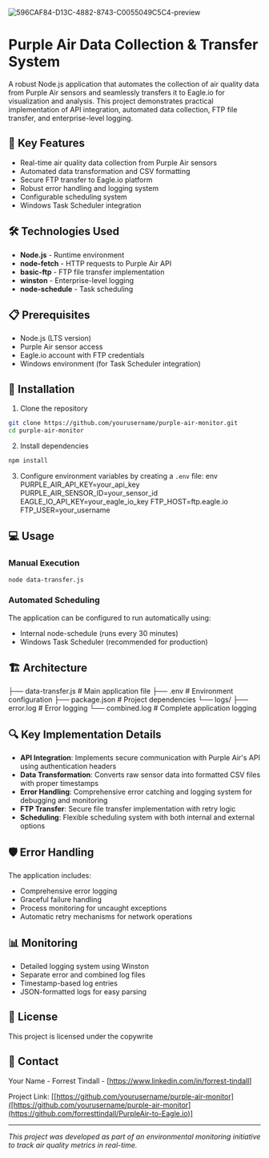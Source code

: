 ![596CAF84-D13C-4882-8743-C0055049C5C4-preview](https://github.com/user-attachments/assets/67bfbbfd-426b-4793-a058-e6ee011ec831)

# Purple Air Data Collection & Transfer System

A robust Node.js application that automates the collection of air quality data from Purple Air sensors and seamlessly transfers it to Eagle.io for visualization and analysis. This project demonstrates practical implementation of API integration, automated data collection, FTP file transfer, and enterprise-level logging.

## 🚀 Key Features

- Real-time air quality data collection from Purple Air sensors
- Automated data transformation and CSV formatting
- Secure FTP transfer to Eagle.io platform
- Robust error handling and logging system
- Configurable scheduling system
- Windows Task Scheduler integration

## 🛠️ Technologies Used

- **Node.js** - Runtime environment
- **node-fetch** - HTTP requests to Purple Air API
- **basic-ftp** - FTP file transfer implementation
- **winston** - Enterprise-level logging
- **node-schedule** - Task scheduling


## 📋 Prerequisites

- Node.js (LTS version)
- Purple Air sensor access
- Eagle.io account with FTP credentials
- Windows environment (for Task Scheduler integration)

## 🔧 Installation

1. Clone the repository

```bash
git clone https://github.com/yourusername/purple-air-monitor.git
cd purple-air-monitor
```

2. Install dependencies
```bash
npm install
```

3. Configure environment variables by creating a `.env` file:
   env
PURPLE_AIR_API_KEY=your_api_key
PURPLE_AIR_SENSOR_ID=your_sensor_id
EAGLE_IO_API_KEY=your_eagle_io_key
FTP_HOST=ftp.eagle.io
FTP_USER=your_username

## 💻 Usage

### Manual Execution

```bash
node data-transfer.js
```

### Automated Scheduling
The application can be configured to run automatically using:
- Internal node-schedule (runs every 30 minutes)
- Windows Task Scheduler (recommended for production)

## 🏗️ Architecture

├── data-transfer.js # Main application file
├── .env # Environment configuration
├── package.json # Project dependencies
└── logs/
├── error.log # Error logging
└── combined.log # Complete application logging


## 🔍 Key Implementation Details

- **API Integration**: Implements secure communication with Purple Air's API using authentication headers
- **Data Transformation**: Converts raw sensor data into formatted CSV files with proper timestamps
- **Error Handling**: Comprehensive error catching and logging system for debugging and monitoring
- **FTP Transfer**: Secure file transfer implementation with retry logic
- **Scheduling**: Flexible scheduling system with both internal and external options

## 🛡️ Error Handling

The application includes:
- Comprehensive error logging
- Graceful failure handling
- Process monitoring for uncaught exceptions
- Automatic retry mechanisms for network operations

## 📊 Monitoring

- Detailed logging system using Winston
- Separate error and combined log files
- Timestamp-based log entries
- JSON-formatted logs for easy parsing


## 📝 License

This project is licensed under the copywrite

## 🔗 Contact

Your Name - Forrest Tindall - [https://www.linkedin.com/in/forrest-tindall]

Project Link: [[https://github.com/yourusername/purple-air-monitor]([https://github.com/yourusername/purple-air-monitor](https://github.com/forresttindall/PurpleAir-to-Eagle.io)]

---


*This project was developed as part of an environmental monitoring initiative to track air quality metrics in real-time.*
